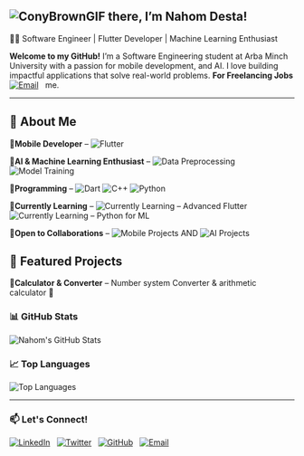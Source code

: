 ## ![ConyBrownGIF](https://github.com/user-attachments/assets/e7ad10b1-1f51-4c4c-a373-0714da85c0cd) **there**, I’m Nahom Desta!
👨‍💻 Software Engineer | Flutter Developer | Machine Learning Enthusiast

 **Welcome to my GitHub!** 
I’m a Software Engineering student at Arba Minch University with a passion for mobile development, and AI.
I love building impactful applications that solve real-world problems. **For Freelancing Jobs**
[![Email](https://img.shields.io/badge/Email-D14836?style=for-the-badge&logo=gmail&logoColor=white)](mailto:nahomdestamg@gmail.com)&nbsp;&nbsp; me.



---
## 🌟 About Me
🔹**Mobile Developer** –
![Flutter](https://img.shields.io/badge/Flutter-%2302569B.svg?style=for-the-badge&logo=flutter&logoColor=white)
 <br>
 
🔹**AI & Machine Learning Enthusiast** – ![Data Preprocessing](https://img.shields.io/badge/Data%20Preprocessing-8A2BE2?style=for-the-badge)
 ![Model Training](https://img.shields.io/badge/Model%20Training-8A2BE2?style=for-the-badge)
<br>

🔹**Programming** – ![Dart](https://img.shields.io/badge/Dart-0175C2?style=for-the-badge&logo=dart&logoColor=white)   ![C++](https://img.shields.io/badge/C++-00599C?style=for-the-badge&logo=c%2B%2B&logoColor=white)   ![Python](https://img.shields.io/badge/Python-3776AB?style=for-the-badge&logo=python&logoColor=white)
 <br>
 
🔹**Currently Learning** –
![Currently Learning – Advanced Flutter](https://img.shields.io/badge/Advanced%20Flutter-8A2BE2?style=for-the-badge)  ![Currently Learning – Python for ML](https://img.shields.io/badge/Python%20for%20ML-8A2BE2?style=for-the-badge)


🔹**Open to Collaborations** – ![Mobile Projects](https://img.shields.io/badge/Mobile%20Projects-2E8B57?style=for-the-badge&logo=android&logoColor=white)
 AND ![AI Projects](https://img.shields.io/badge/AI%20Projects-4B0082?style=for-the-badge&logo=openai&logoColor=white)
<br>

## 📂 Featured Projects
🔹**Calculator & Converter** – Number system Converter & arithmetic calculator 🧮

### 📊 GitHub Stats
![Nahom's GitHub Stats](https://github-readme-stats.vercel.app/api?username=NahumDm&show_icons=true&theme=tokyonight)

### 📈 Top Languages
![Top Languages](https://github-readme-stats.vercel.app/api/top-langs/?username=NahumDm&layout=compact&theme=tokyonight)


---
### 📫 Let's Connect!
[![LinkedIn](https://img.shields.io/badge/LinkedIn-%230077B5.svg?style=for-the-badge&logo=linkedin&logoColor=white)](https://linkedin.com/in/nahom-desta-mengesha)&nbsp;&nbsp;
[![Twitter](https://img.shields.io/badge/-%231DA1F2.svg?style=for-the-badge&logo=x&logoColor=white)](https://x.com/@DmNahum)&nbsp;&nbsp;
[![GitHub](https://img.shields.io/badge/GitHub-%23181717.svg?style=for-the-badge&logo=github&logoColor=white)](https://github.com/NahumDm)&nbsp;&nbsp;
[![Email](https://img.shields.io/badge/Email-D14836?style=for-the-badge&logo=gmail&logoColor=white)](mailto:destanahum2@gmail.com)&nbsp;&nbsp;


